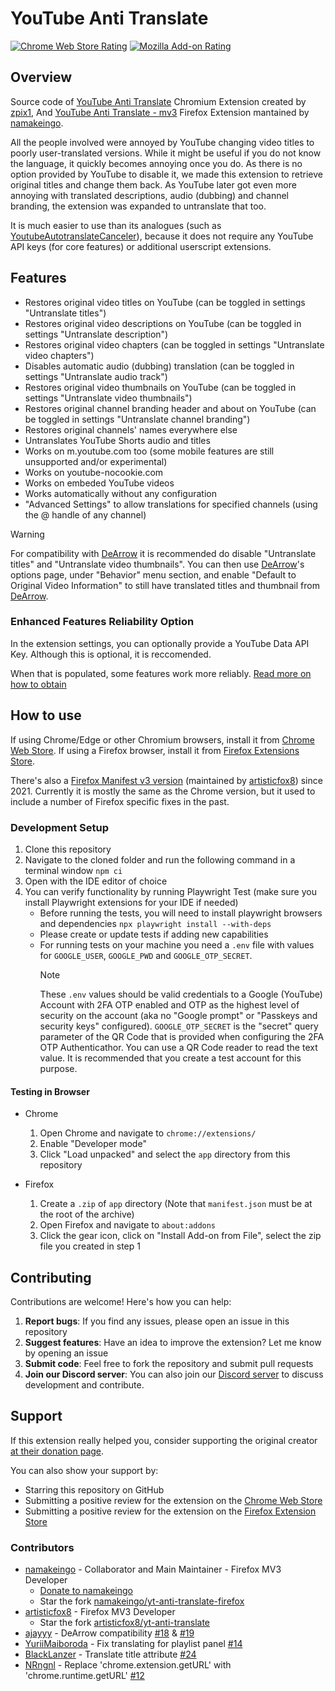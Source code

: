 # YouTube Anti Translate

[![Chrome Web Store Rating](https://img.shields.io/chrome-web-store/rating/ndpmhjnlfkgfalaieeneneenijondgag?style=for-the-badge&logo=googlechrome&label=Get%20for%20Chrome%20%7C%7C%20Rating%3A&labelColor=lightblue&color=blue)](https://chromewebstore.google.com/detail/youtube-anti-translate/ndpmhjnlfkgfalaieeneneenijondgag)
[![Mozilla Add-on Rating](https://img.shields.io/amo/rating/youtube-anti-translate-mv3?style=for-the-badge&logo=firefox&logoSize=auto&label=Get%20for%20Firefox%20%7C%7C%20Rating%3A&color=orange)](https://addons.mozilla.org/firefox/addon/youtube-anti-translate-mv3/)

## Overview

Source code of [YouTube Anti Translate](https://chrome.google.com/webstore/detail/yt-anti-translate/ndpmhjnlfkgfalaieeneneenijondgag) Chromium Extension created by [zpix1](https://github.com/zpix1),
And [YouTube Anti Translate - mv3](https://addons.mozilla.org/firefox/addon/youtube-anti-translate-mv3/) Firefox Extension mantained by [namakeingo](https://github.com/namakeingo).

All the people involved were annoyed by YouTube changing video titles to poorly user-translated versions. While it might be useful if you do not know the language, it quickly becomes annoying once you do.
As there is no option provided by YouTube to disable it, we made this extension to retrieve original titles and change them back.
As YouTube later got even more annoying with translated descriptions, audio (dubbing) and channel branding, the extension was expanded to untranslate that too.

It is much easier to use than its analogues (such as [YoutubeAutotranslateCanceler](https://github.com/pcouy/YoutubeAutotranslateCanceler)), because it does not require any YouTube API keys (for core features) or additional userscript extensions.

## Features

- Restores original video titles on YouTube (can be toggled in settings "Untranslate titles")
- Restores original video descriptions on YouTube (can be toggled in settings "Untranslate description")
- Restores original video chapters (can be toggled in settings "Untranslate video chapters")
- Disables automatic audio (dubbing) translation (can be toggled in settings "Untranslate audio track")
- Restores original video thumbnails on YouTube (can be toggled in settings "Untranslate video thumbnails")
- Restores original channel branding header and about on YouTube (can be toggled in settings "Untranslate channel branding")
- Restores original channels' names everywhere else
- Untranslates YouTube Shorts audio and titles
- Works on m.youtube.com too (some mobile features are still unsupported and/or experimental)
- Works on youtube-nocookie.com
- Works on embeded YouTube videos
- Works automatically without any configuration
- "Advanced Settings" to allow translations for specified channels (using the @ handle of any channel)

> [!WARNING]
> For compatibility with [DeArrow](https://github.com/ajayyy/DeArrow) it is recommended do disable "Untranslate titles" and "Untranslate video thumbnails".
> You can then use [DeArrow](https://github.com/ajayyy/DeArrow)'s options page, under "Behavior" menu section, and enable "Default to Original Video Information" to still have translated titles and thumbnail from [DeArrow](https://github.com/ajayyy/DeArrow).

### Enhanced Features Reliability Option

In the extension settings, you can optionally provide a YouTube Data API Key. Although this is optional, it is reccomended.

When that is populated, some features work more reliably.
[Read more on how to obtain](https://github.com/zpix1/yt-anti-translate/blob/main/YOUTUBE_DATA_API_KEY.md)

## How to use

If using Chrome/Edge or other Chromium browsers, install it from [Chrome Web Store](https://chrome.google.com/webstore/detail/yt-anti-translate/ndpmhjnlfkgfalaieeneneenijondgag).
If using a Firefox browser, install it from [Firefox Extensions Store](https://addons.mozilla.org/firefox/addon/youtube-anti-translate-mv3/).

There's also a [Firefox Manifest v3 version](https://addons.mozilla.org/firefox/addon/youtube-anti-translate/) (maintained by [artisticfox8](https://github.com/artisticfox8/)) since 2021. Currently it is mostly the same as the Chrome version, but it used to include a number of Firefox specific fixes in the past.

### Development Setup

1. Clone this repository
2. Navigate to the cloned folder and run the following command in a terminal window
   `npm ci`
3. Open with the IDE editor of choice
4. You can verify functionality by running Playwright Test (make sure you install Playwright extensions for your IDE if needed)
   - Before running the tests, you will need to install playwright browsers and dependencies
     `npx playwright install --with-deps`
   - Please create or update tests if adding new capabilities
   - For running tests on your machine you need a `.env` file with values for `GOOGLE_USER`, `GOOGLE_PWD` and `GOOGLE_OTP_SECRET`.
     > [!NOTE]
     > These `.env` values should be valid credentials to a Google (YouTube) Account with 2FA OTP enabled and OTP as the highest level of security on the account (aka no "Google prompt" or "Passkeys and security keys" configured).
     > `GOOGLE_OTP_SECRET` is the "secret" query parameter of the QR Code that is provided when configuring the 2FA OTP Authenticathor. You can use a QR Code reader to read the text value.
     > It is recommended that you create a test account for this purpose.

#### Testing in Browser

- Chrome

  1. Open Chrome and navigate to `chrome://extensions/`
  2. Enable "Developer mode"
  3. Click "Load unpacked" and select the `app` directory from this repository

- Firefox

  1. Create a `.zip` of `app` directory (Note that `manifest.json` must be at the root of the archive)
  2. Open Firefox and navigate to `about:addons`
  3. Click the gear icon, click on "Install Add-on from File", select the zip file you created in step 1

## Contributing

Contributions are welcome! Here's how you can help:

1. **Report bugs**: If you find any issues, please open an issue in this repository
2. **Suggest features**: Have an idea to improve the extension? Let me know by opening an issue
3. **Submit code**: Feel free to fork the repository and submit pull requests
4. **Join our Discord server**: You can also join our [Discord server](https://discord.gg/B2aaaEdmEw) to discuss development and contribute.

## Support

If this extension really helped you, consider supporting the original creator [at their donation page](https://zpix1.github.io/donate/).

You can also show your support by:

- Starring this repository on GitHub
- Submitting a positive review for the extension on the [Chrome Web Store](https://chrome.google.com/webstore/detail/yt-anti-translate/ndpmhjnlfkgfalaieeneneenijondgag)
- Submitting a positive review for the extension on the [Firefox Extension Store](https://addons.mozilla.org/firefox/addon/youtube-anti-translate-mv3/)

### Contributors

- [namakeingo](https://github.com/namakeingo) - Collaborator and Main Maintainer - Firefox MV3 Developer
  - [Donate to namakeingo](https://github.com/sponsors/namakeingo)
  - Star the fork [namakeingo/yt-anti-translate-firefox](https://github.com/namakeingo/yt-anti-translate-firefox)
- [artisticfox8](https://github.com/artisticfox8/yt-anti-translate) - Firefox MV3 Developer
  - Star the fork [artisticfox8/yt-anti-translate](https://github.com/artisticfox8/yt-anti-translate)
- [ajayyy](https://github.com/ayayyy) - DeArrow compatibility [#18](https://github.com/zpix1/yt-anti-translate/pull/18) & [#19](https://github.com/zpix1/yt-anti-translate/pull/19)
- [YuriiMaiboroda](https://github.com/YuriiMaiboroda) - Fix translating for playlist panel [#14](https://github.com/zpix1/yt-anti-translate/pull/14)
- [BlackLanzer](https://github.com/BlackLanzer) - Translate title attribute [#24](https://github.com/zpix1/yt-anti-translate/pull/24)
- [NRngnl](https://github.com/NRngnl) - Replace 'chrome.extension.getURL' with 'chrome.runtime.getURL' [#12](https://github.com/zpix1/yt-anti-translate/pull/12)
